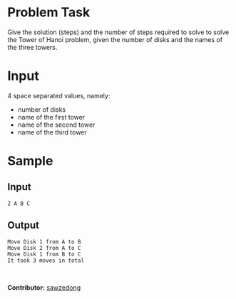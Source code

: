 # Problem Task
Give the solution (steps) and the number of steps required to solve to solve the Tower of Hanoi problem, given the number of disks and the names of the three towers.

# Input
4 space separated values, namely:
- number of disks
- name of the first tower
- name of the second tower
- name of the third tower

# Sample
## Input
```
2 A B C
```
## Output
```
Move Disk 1 from A to B
Move Disk 2 from A to C
Move Disk 1 from B to C
It took 3 moves in total
```

<br>

**Contributor:** [sawzedong](github.com/sawzedong)
